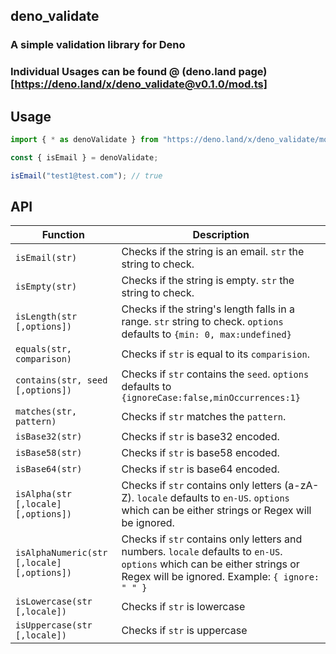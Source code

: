 ## deno_validate

### A simple validation library for Deno

### Individual Usages can be found @ (deno.land page)[https://deno.land/x/deno_validate@v0.1.0/mod.ts]

## Usage

```ts
import { * as denoValidate } from "https://deno.land/x/deno_validate/mod.ts";

const { isEmail } = denoValidate;

isEmail("test1@test.com"); // true
```

## API

| Function                                   | Description                                                                                                                                                                 |
| ------------------------------------------ | --------------------------------------------------------------------------------------------------------------------------------------------------------------------------- |
| `isEmail(str)`                             | Checks if the string is an email. `str` the string to check.                                                                                                                |
| `isEmpty(str)`                             | Checks if the string is empty. `str` the string to check.                                                                                                                   |
| `isLength(str [,options])`                 | Checks if the string's length falls in a range. `str` string to check. `options` defaults to `{min: 0, max:undefined}`                                                      |
| `equals(str, comparison)`                  | Checks if `str` is equal to its `comparision`.                                                                                                                              |
| `contains(str, seed [,options])`           | Checks if `str` contains the `seed`. `options` defaults to `{ignoreCase:false,minOccurrences:1}`                                                                            |
| `matches(str, pattern)`                    | Checks if `str` matches the `pattern`.                                                                                                                                      |
| `isBase32(str)`                            | Checks if `str` is base32 encoded.                                                                                                                                          |
| `isBase58(str)`                            | Checks if `str` is base58 encoded.                                                                                                                                          |
| `isBase64(str)`                            | Checks if `str` is base64 encoded.                                                                                                                                          |
| `isAlpha(str [,locale] [,options])`        | Checks if `str` contains only letters (a-zA-Z). `locale` defaults to `en-US`. `options` which can be either strings or Regex will be ignored.                               |
| `isAlphaNumeric(str [,locale] [,options])` | Checks if `str` contains only letters and numbers. `locale` defaults to `en-US`. `options` which can be either strings or Regex will be ignored. Example: `{ ignore: " " }` |
| `isLowercase(str [,locale])`               | Checks if `str` is lowercase                                                                                                                                                |
| `isUppercase(str [,locale])`               | Checks if `str` is uppercase                                                                                                                                                |
